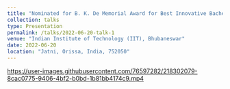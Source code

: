```yaml
---
title: "Nominated for B. K. De Memorial Award for Best Innovative Bachelor's Project"
collection: talks
type: Presentation
permalink: /talks/2022-06-20-talk-1
venue: "Indian Institute of Technology (IIT), Bhubaneswar"
date: 2022-06-20
location: "Jatni, Orissa, India, 752050"
---
```


<!-- [Click here](https://drive.google.com/file/d/1FQIoE-Mx6nKOyehb8QiA3Vp3L05ZcdZE/view?usp=share_link) -->




https://user-images.githubusercontent.com/76597282/218302079-8cac0775-9406-4bf2-b0bd-1b81bb4174c9.mp4

